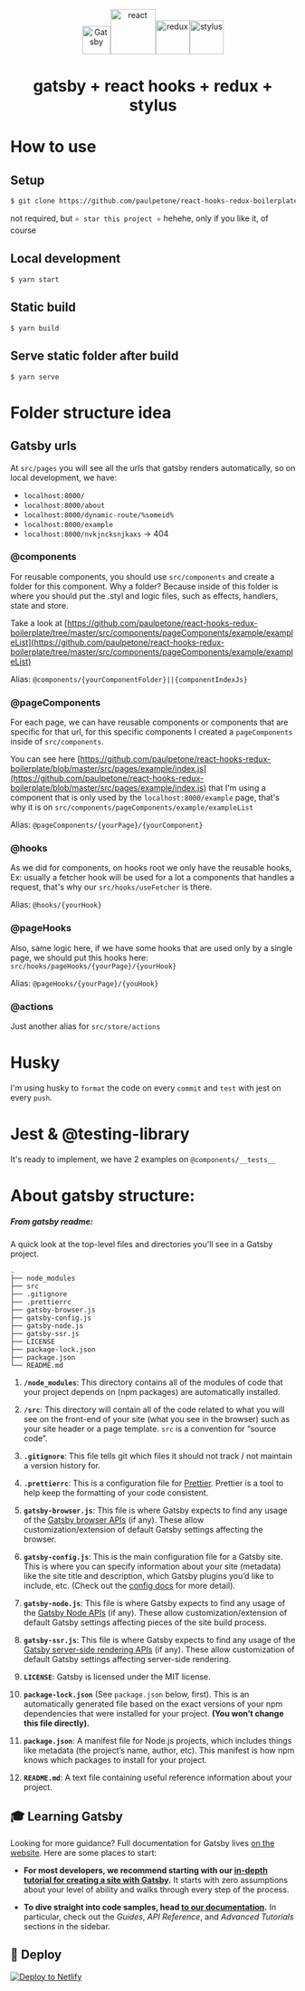 <p align="center">
<img alt="Gatsby" src="https://www.gatsbyjs.org/monogram.svg" width="50" /><img alt="react" src="https://upload.wikimedia.org/wikipedia/commons/thumb/a/a7/React-icon.svg/1200px-React-icon.svg.png" width="80" /><img alt="redux" src="https://res.cloudinary.com/practicaldev/image/fetch/s--heipuOTP--/c_limit%2Cf_auto%2Cfl_progressive%2Cq_auto%2Cw_880/https://redux.js.org/img/redux.svg" width="60" /><img alt="stylus" src="https://cdn.freebiesupply.com/logos/large/2x/stylus-logo-png-transparent.png" width="60" />
</p>
<h1 align="center">
  gatsby + react hooks + redux + stylus
</h1>

# How to use

## Setup

```sh
$ git clone https://github.com/paulpetone/react-hooks-redux-boilerplate.git && cd react-hooks-redux-boilerplate && yarn
```

not required, but
`⭐ star this project ⭐`
hehehe, only if you like it, of course

## Local development

`$ yarn start`

## Static build

`$ yarn build`

## Serve static folder after build

`$ yarn serve`

# Folder structure idea

## Gatsby urls

At `src/pages` you will see all the urls that gatsby renders automatically, so on local development, we have:

- `localhost:8000/`
- `localhost:8000/about`
- `localhost:8000/dynamic-route/%someid%`
- `localhost:8000/example`
- `localhost:8000/nvkjncksnjkaxs` -> 404

### @components

For reusable components, you should use `src/components` and create a folder for this component. Why a folder? Because inside of this folder is where you should put the .styl and logic files, such as effects, handlers, state and store.

Take a look at [https://github.com/paulpetone/react-hooks-redux-boilerplate/tree/master/src/components/pageComponents/example/exampleList](https://github.com/paulpetone/react-hooks-redux-boilerplate/tree/master/src/components/pageComponents/example/exampleList)

Alias: `@components/{yourComponentFolder}||{componentIndexJs}`

### @pageComponents

For each page, we can have reusable components or components that are specific for that url, for this specific components I created a `pageComponents` inside of `src/components`.

You can see here [https://github.com/paulpetone/react-hooks-redux-boilerplate/blob/master/src/pages/example/index.js](https://github.com/paulpetone/react-hooks-redux-boilerplate/blob/master/src/pages/example/index.js) that I'm using a component that is only used by the `localhost:8000/example` page, that's why it is on `src/components/pageComponents/example/exampleList`

Alias: `@pageComponents/{yourPage}/{yourComponent}`

### @hooks

As we did for components, on hooks root we only have the reusable hooks, Ex: usually a fetcher hook will be used for a lot a components that handles a request, that's why our `src/hooks/useFetcher` is there.

Alias: `@hooks/{yourHook}`

### @pageHooks

Also, same logic here, if we have some hooks that are used only by a single page, we should put this hooks here: `src/hooks/pageHooks/{yourPage}/{yourHook}`

Alias: `@pageHooks/{yourPage}/{youHook}`

### @actions

Just another alias for `src/store/actions`

# Husky

I'm using husky to `format` the code on every `commit` and `test` with jest on every `push`.

# Jest & @testing-library

It's ready to implement, we have 2 examples on `@components/__tests__`

# About gatsby structure:

##### From gatsby readme:

A quick look at the top-level files and directories you'll see in a Gatsby project.

    .
    ├── node_modules
    ├── src
    ├── .gitignore
    ├── .prettierrc
    ├── gatsby-browser.js
    ├── gatsby-config.js
    ├── gatsby-node.js
    ├── gatsby-ssr.js
    ├── LICENSE
    ├── package-lock.json
    ├── package.json
    └── README.md

1.  **`/node_modules`**: This directory contains all of the modules of code that your project depends on (npm packages) are automatically installed.

2.  **`/src`**: This directory will contain all of the code related to what you will see on the front-end of your site (what you see in the browser) such as your site header or a page template. `src` is a convention for “source code”.

3.  **`.gitignore`**: This file tells git which files it should not track / not maintain a version history for.

4.  **`.prettierrc`**: This is a configuration file for [Prettier](https://prettier.io/). Prettier is a tool to help keep the formatting of your code consistent.

5.  **`gatsby-browser.js`**: This file is where Gatsby expects to find any usage of the [Gatsby browser APIs](https://www.gatsbyjs.org/docs/browser-apis/) (if any). These allow customization/extension of default Gatsby settings affecting the browser.

6.  **`gatsby-config.js`**: This is the main configuration file for a Gatsby site. This is where you can specify information about your site (metadata) like the site title and description, which Gatsby plugins you’d like to include, etc. (Check out the [config docs](https://www.gatsbyjs.org/docs/gatsby-config/) for more detail).

7.  **`gatsby-node.js`**: This file is where Gatsby expects to find any usage of the [Gatsby Node APIs](https://www.gatsbyjs.org/docs/node-apis/) (if any). These allow customization/extension of default Gatsby settings affecting pieces of the site build process.

8.  **`gatsby-ssr.js`**: This file is where Gatsby expects to find any usage of the [Gatsby server-side rendering APIs](https://www.gatsbyjs.org/docs/ssr-apis/) (if any). These allow customization of default Gatsby settings affecting server-side rendering.

9.  **`LICENSE`**: Gatsby is licensed under the MIT license.

10. **`package-lock.json`** (See `package.json` below, first). This is an automatically generated file based on the exact versions of your npm dependencies that were installed for your project. **(You won’t change this file directly).**

11. **`package.json`**: A manifest file for Node.js projects, which includes things like metadata (the project’s name, author, etc). This manifest is how npm knows which packages to install for your project.

12. **`README.md`**: A text file containing useful reference information about your project.

## 🎓 Learning Gatsby

Looking for more guidance? Full documentation for Gatsby lives [on the website](https://www.gatsbyjs.org/). Here are some places to start:

- **For most developers, we recommend starting with our [in-depth tutorial for creating a site with Gatsby](https://www.gatsbyjs.org/tutorial/).** It starts with zero assumptions about your level of ability and walks through every step of the process.

- **To dive straight into code samples, head [to our documentation](https://www.gatsbyjs.org/docs/).** In particular, check out the _Guides_, _API Reference_, and _Advanced Tutorials_ sections in the sidebar.

## 💫 Deploy

[![Deploy to Netlify](https://www.netlify.com/img/deploy/button.svg)](https://app.netlify.com/start/deploy?repository=https://github.com/gatsbyjs/gatsby-starter-default)
